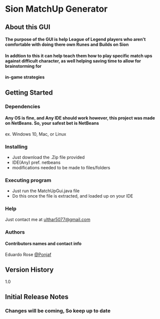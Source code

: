 # Sion MatchUp Generator

## About this GUI
#### The purpose of the GUI is help League of Legend players who aren't comfortable with doing there own Runes and Builds on Sion
#### In addtion to this it can help teach them how to play specific match ups against difficult character, as well helping saving time to allow for brainstorming for
#### in-game strategies 

## Getting Started
### Dependencies
#### Any OS is fine, and Any IDE should work however, this project was made on NetBeans. So, your safest bet is NetBeans
ex. Windows 10, Mac, or Linux

### Installing
  *  Just download the .Zip file provided
  *  IDE(Any) pref. netbeans
  *  modifications needed to be made to files/folders

### Executing program
  *  Just run the MatchUpGui.java file
  *  Do this once the file is extracted, and loaded up on your IDE

### Help
  Just contact me at ulthar5077@gmail.com

### Authors
#### Contributors names and contact info
   Eduardo Rose
   [@Ponjaf](https://pages.github.com/)


## Version History
1.0

## Initial Release Notes
### Changes will be coming, So keep up to date
